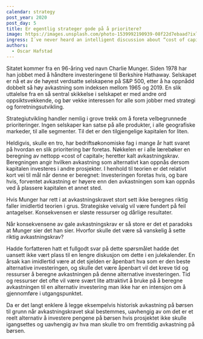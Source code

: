 ```yaml
---
calendar: strategy
post_year: 2020
post_day: 5
title: Er egentlig strateger gode på å prioritere?
image: https://images.unsplash.com/photo-1539992190939-08f22d7ebaad?ixlib=rb-1.2.1&ixid=MXwxMjA3fDB8MHxzZWFyY2h8MXx8Y2hvaWNlfGVufDB8fDB8&auto=format&fit=crop&w=800&q=60
ingress: I´ve never heard an intelligent discussion about “cost of capital”.
authors:
  - Oscar Hafstad
---
```

Sitatet kommer fra en 96-åring ved navn Charlie Munger. Siden 1978 har han jobbet med å håndtere investeringene til Berkshire Hathaway. Selskapet er nå et av de høyest verdsatte selskapene på S&P 500, etter å ha oppnådd dobbelt så høy avkastning som indeksen mellom 1965 og 2019. En slik uttalelse fra en så sentral skikkelse i selskapet er med andre ord oppsiktsvekkende, og bør vekke interessen for alle som jobber med strategi og forretningsutvikling.

Strategiutvikling handler nemlig i grove trekk om å foreta velbegrunnede prioriteringer. Ingen selskaper kan satse på alle produkter, i alle geografiske markeder, til alle segmenter. Til det er den tilgjengelige kapitalen for liten.

Heldigvis, skulle en tro, har bedriftsøkonomiske fag i mange år hatt svaret på hvordan en slik prioritering bør foretas. Nøkkelen er i alle lærebøker en beregning av nettopp «cost of capital»; heretter kalt avkastningskrav. Beregningen angir hvilken avkastning som alternativt kan oppnås dersom kapitalen investeres i andre prosjekter. I henhold til teorien er det relativt kort vei til mål når denne er beregnet: Investeringen foretas hvis, og bare hvis, forventet avkastning er høyere enn den avkastningen som kan oppnås ved å plassere kapitalen et annet sted.

Hvis Munger har rett i at avkastningskravet stort sett ikke beregnes riktig faller imidlertid teorien i grus. Strategiske veivalg vil være fundert på feil antagelser. Konsekvensen er sløste ressurser og dårlige resultater.

Når konsekvensene av gale avkastningskrav er så store er det et paradoks at Munger sier det han sier. Hvorfor skulle det være så vanskelig å sette riktig avkastningskrav?

Hadde forfatteren hatt et fullgodt svar på dette spørsmålet hadde det uansett ikke vært plass til en lengre diskusjon om dette i en julekalender. En årsak kan imidlertid være at det sjelden er åpenbart hva som er den beste alternative investeringen, og skulle det være åpenbart vil det kreve tid og ressurser å beregne avkastningen på denne alternative investeringen. Tid og ressurser det ofte vil være svært lite attraktivt å bruke på å beregne avkastningen til en alternativ investering man ikke har en intensjon om å gjennomføre i utgangspunktet.

Da er det langt enklere å legge eksempelvis historisk avkastning på børsen til grunn når avkastningskravet skal bestemmes, uavhengig av om det er et reelt alternativ å investere pengene på børsen hvis prosjektet ikke skulle igangsettes og uavhengig av hva man skulle tro om fremtidig avkastning på børsen.
